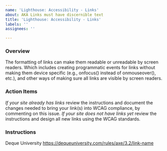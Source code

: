 ```yaml
---
name: 'Lighthouse: Accessibility - Links'
about: AKA Links must have discernible text
title: 'Lighthouse: Accessibility - Links'
labels: ''
assignees: ''

---
```


### Overview

The formatting of links can make them readable or unreadable by screen readers.  Which includes creating programmatic events for links without making them device specific (e.g., onfocus() instead of onmouseover(), etc.), and other ways of making sure all links are visible by screen readers.

### Action Items

*If your site already has links* review the instructions and document the changes needed to bring your link(s) into WCAG compliance, by commenting on this issue.
*If your site does not have links yet* review the instructions and design all new links using the WCAG standards.

### Instructions

Deque University
https://dequeuniversity.com/rules/axe/3.2/link-name
